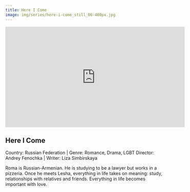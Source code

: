```yaml
---
title: Here I Come
image: img/series/here-i-come_still_06-400px.jpg
---
```

<iframe width="560" height="315" src="https://youtu.be/HyLl9qvSZrM" frameborder="0" allow="accelerometer; autoplay; encrypted-media; gyroscope; picture-in-picture" allowfullscreen></iframe>

## Here I Come
Country: Russian Federation | Genre: Romance, Drama, LGBT
Director: Andrey Fenochka | Writer: Liza Simbirskaya

Roma is Russian-Armenian. He is studying to be a lawyer but works in a pizzeria. Once he meets Lesha, everything in life takes on meaning: study, relationships with relatives and friends. Everything in life becomes important with love.